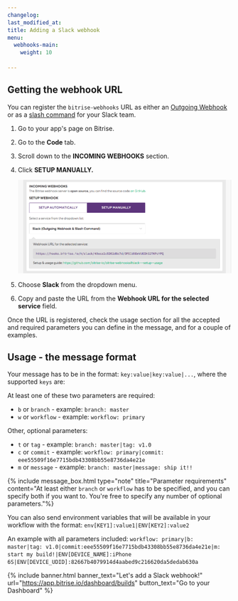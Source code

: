 ```yaml
---
changelog: 
last_modified_at: 
title: Adding a Slack webhook
menu:
  webhooks-main:
    weight: 10

---
```

## Getting the webhook URL

You can register the `bitrise-webhooks` URL as either an [Outgoing Webhook](https://my.slack.com/services/new/outgoing-webhook) or as a [slash command](https://my.slack.com/services/new/slash-commands) for your Slack team.

1. Go to your app's page on Bitrise.
2. Go to the **Code** tab.
3. Scroll down to the **INCOMING WEBHOOKS** section.
4. Click **SETUP MANUALLY.**

   ![](/img/slack-webhook.png)
5. Choose **Slack** from the dropdown menu.
6. Copy and paste the URL from the **Webhook URL for the selected service** field.

Once the URL is registered, check the usage section for all the accepted and required parameters you can define in the message, and for a couple of examples.

## Usage - the message format

Your message has to be in the format: `key:value|key:value|...`,
where the supported `keys` are:

At least one of these two parameters are required:

* `b` or `branch` - example: `branch: master`
* `w` or `workflow` - example: `workflow: primary`

Other, optional parameters:

* `t` or `tag` - example: `branch: master|tag: v1.0`
* `c` or `commit` - example: `workflow: primary|commit: eee55509f16e7715bdb43308bb55e8736da4e21e`
* `m` or `message` - example: `branch: master|message: ship it!!`

{% include message_box.html type="note" title="Parameter requirements" content="At least either `branch` or `workflow` has to be specified, and you can specify both if you want to. You're free to specify any number of optional parameters."%}

You can also send environment variables that will be available in your workflow with the format: `env[KEY1]:value1|ENV[KEY2]:value2`

An example with all parameters included: `workflow: primary|b: master|tag: v1.0|commit:eee55509f16e7715bdb43308bb55e8736da4e21e|m: start my build!|ENV[DEVICE_NAME]:iPhone 6S|ENV[DEVICE_UDID]:82667b4079914d4aabed9c216620da5dedab630a`

{% include banner.html banner_text="Let's add a Slack webhook!" url="https://app.bitrise.io/dashboard/builds" button_text="Go to your Dashboard" %}